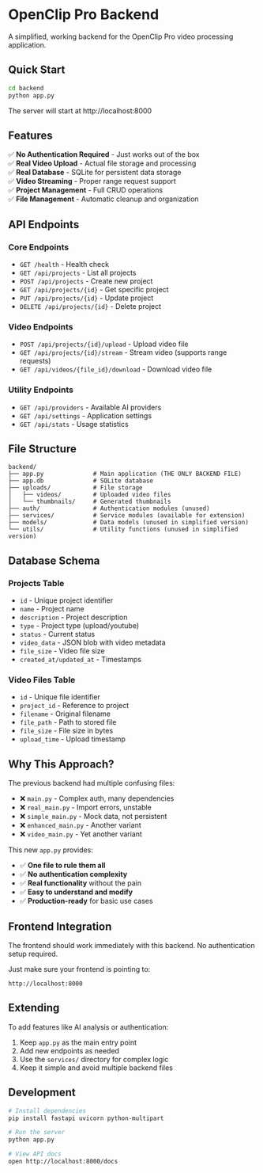 # OpenClip Pro Backend

A simplified, working backend for the OpenClip Pro video processing application.

## Quick Start

```bash
cd backend
python app.py
```

The server will start at http://localhost:8000

## Features

✅ **No Authentication Required** - Just works out of the box  
✅ **Real Video Upload** - Actual file storage and processing  
✅ **Real Database** - SQLite for persistent data storage  
✅ **Video Streaming** - Proper range request support  
✅ **Project Management** - Full CRUD operations  
✅ **File Management** - Automatic cleanup and organization  

## API Endpoints

### Core Endpoints
- `GET /health` - Health check
- `GET /api/projects` - List all projects
- `POST /api/projects` - Create new project
- `GET /api/projects/{id}` - Get specific project
- `PUT /api/projects/{id}` - Update project
- `DELETE /api/projects/{id}` - Delete project

### Video Endpoints
- `POST /api/projects/{id}/upload` - Upload video file
- `GET /api/projects/{id}/stream` - Stream video (supports range requests)
- `GET /api/videos/{file_id}/download` - Download video file

### Utility Endpoints
- `GET /api/providers` - Available AI providers
- `GET /api/settings` - Application settings  
- `GET /api/stats` - Usage statistics

## File Structure

```
backend/
├── app.py              # Main application (THE ONLY BACKEND FILE)
├── app.db              # SQLite database
├── uploads/            # File storage
│   ├── videos/         # Uploaded video files  
│   └── thumbnails/     # Generated thumbnails
├── auth/               # Authentication modules (unused)
├── services/           # Service modules (available for extension)
├── models/             # Data models (unused in simplified version)
└── utils/              # Utility functions (unused in simplified version)
```

## Database Schema

### Projects Table
- `id` - Unique project identifier
- `name` - Project name
- `description` - Project description  
- `type` - Project type (upload/youtube)
- `status` - Current status
- `video_data` - JSON blob with video metadata
- `file_size` - Video file size
- `created_at/updated_at` - Timestamps

### Video Files Table
- `id` - Unique file identifier
- `project_id` - Reference to project
- `filename` - Original filename
- `file_path` - Path to stored file
- `file_size` - File size in bytes
- `upload_time` - Upload timestamp

## Why This Approach?

The previous backend had multiple confusing files:
- ❌ `main.py` - Complex auth, many dependencies
- ❌ `real_main.py` - Import errors, unstable  
- ❌ `simple_main.py` - Mock data, not persistent
- ❌ `enhanced_main.py` - Another variant
- ❌ `video_main.py` - Yet another variant

This new `app.py` provides:
- ✅ **One file to rule them all**
- ✅ **No authentication complexity** 
- ✅ **Real functionality** without the pain
- ✅ **Easy to understand and modify**
- ✅ **Production-ready** for basic use cases

## Frontend Integration

The frontend should work immediately with this backend. No authentication setup required.

Just make sure your frontend is pointing to:
```
http://localhost:8000
```

## Extending

To add features like AI analysis or authentication:
1. Keep `app.py` as the main entry point
2. Add new endpoints as needed
3. Use the `services/` directory for complex logic
4. Keep it simple and avoid multiple backend files

## Development

```bash
# Install dependencies
pip install fastapi uvicorn python-multipart

# Run the server  
python app.py

# View API docs
open http://localhost:8000/docs
```
